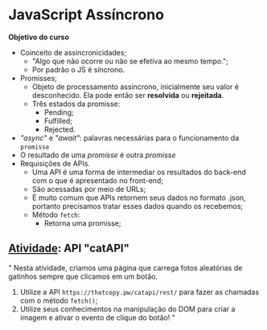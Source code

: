 # JavaScript Assíncrono

**Objetivo do curso**
* Coinceito de assincronicidades;
  * "Algo que não ocorre ou não se efetiva ao mesmo tempo.";
  * Por padrão o JS é síncrono.
* Promisses;
  * Objeto de processamento assíncrono, inicialmente seu valor é desconhecido. Ela pode então ser **resolvida** ou **rejeitada**.
  * Três estados da promisse:
    * Pending;
    * Fulfilled;
    * Rejected.
*  *"async"* e *"await"*: palavras necessárias para o funcionamento da `promisse`
  * O resultado de uma *promisse* é outra *promisse*
* Requisições de APIs.
  * Uma API é uma forma de intermediar os resultados do back-end com o que é apresentado no front-end;
  * São acessadas por meio de URLs;
  * É muito comum que APIs retornem seus dados no formato .json, portanto precisamos tratar esses dados quando os recebemos;
  * Método `fetch`:
    * Retorna uma promisse;

## [Atividade](https://github.com/DheniMoura/DIO-Bootacamp-Santander-2022/tree/main/01%20-%20Modulo%20HTML%2C%20CSS3%20e%20JS/10%20-%20JS%20Ass%C3%ADncrono/projeto-html): API "catAPI"

" Nesta atividade, criamos uma página que carrega fotos aleatórias de gatinhos sempre que clicamos em um botão.

  1. Utilize a API `https://thatcopy.pw/catapi/rest/` para fazer as chamadas com o método `fetch()`;
  2. Utilize seus conhecimentos na manipulação do DOM para criar a imagem e ativar o evento de clique do botão! "
